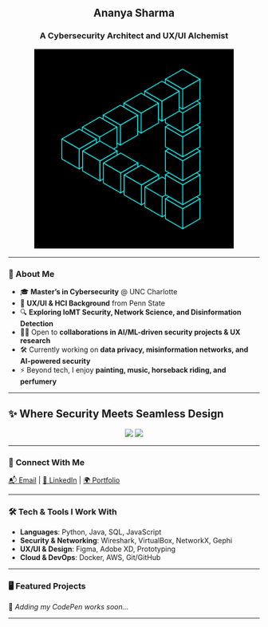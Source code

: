 <h2 align="center"> Ananya Sharma </h2>
<h3 align="center">A Cybersecurity Architect and UX/UI Alchemist</h3>

<div align="center">
    <img src="./Ry6p.gif" alt="Creative Cybersecurity Enthusiast" width="400" />
</div>

---

### 🚀 About Me
- 🎓 **Master’s in Cybersecurity** @ UNC Charlotte  
- 🎨 **UX/UI & HCI Background** from Penn State  
- 🔍 **Exploring IoMT Security, Network Science, and Disinformation Detection**  
- 🤝🏾 Open to **collaborations in AI/ML-driven security projects & UX research**  
- 🛠 Currently working on **data privacy, misinformation networks, and AI-powered security**  
- ⚡ Beyond tech, I enjoy **painting, music, horseback riding, and perfumery**  

---

## **✨ Where Security Meets Seamless Design**
<p align="center">
  <img src="https://github-readme-stats.vercel.app/api?username=anasharma7&show_icons=true&theme=radical" height="180px"/>
  <img src="https://streak-stats.demolab.com/?user=anasharma7&theme=radical" height="180px"/>
</p>

---

### 🔗 **Connect With Me**
[📬 Email](mailto:aanasharma15@gmail.com) | [🔗 LinkedIn](https://www.linkedin.com/in/anasharma15/) | [🌍 Portfolio](your-portfolio-link)  

---

### 🛠 **Tech & Tools I Work With**
- **Languages**: Python, Java, SQL, JavaScript  
- **Security & Networking**: Wireshark, VirtualBox, NetworkX, Gephi  
- **UX/UI & Design**: Figma, Adobe XD, Prototyping  
- **Cloud & DevOps**: Docker, AWS, Git/GitHub  

---

### 🖥 **Featured Projects**
🚧 *Adding my CodePen works soon...*  

---
